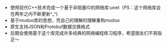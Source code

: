 - 使用现代C++技术完成一个基于非阻塞IO的网络库:unet（PS：这个网络库会在两年之内不断更新^_^)
- 基于muduo库的思想，凭自己的理解的理解重构muduo
- 原生支持JSON和Protobuf数据交换格式
- 后期会使用基于这个库完成许多经典的网络编程练习程序，希望朋友们不吝指正～
